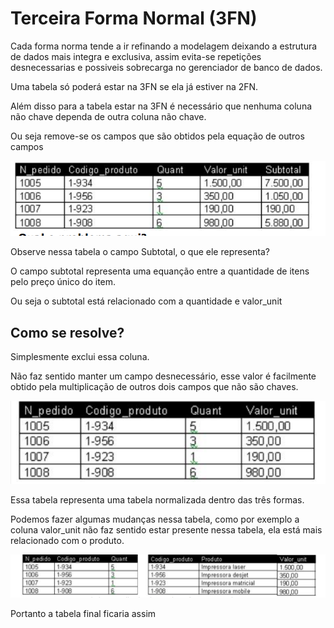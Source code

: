 # Terceira Forma Normal (3FN)

Cada forma norma tende a ir refinando a modelagem deixando a estrutura de dados mais integra e exclusiva, assim evita-se repetições desnecessarias e possiveis sobrecarga no gerenciador de banco de dados.

Uma tabela só poderá estar na 3FN se ela já estiver na 2FN.

Além disso para a tabela estar na 3FN é necessário que nenhuma coluna não chave dependa de outra coluna não chave.

Ou seja remove-se os campos que são obtidos pela equação de outros campos

![Alt text](/Banco%20de%20Dados%20Relacionais/Modelagem_de_dados/images/3fn.png)

Observe nessa tabela o campo Subtotal, o que ele representa? 

O campo subtotal representa uma equanção entre a quantidade de itens pelo preço único do item.

Ou seja o subtotal está relacionado com a quantidade e valor_unit

## Como se resolve?
Simplesmente exclui essa coluna.

Não faz sentido manter um campo desnecessário, esse valor é facilmente obtido pela multiplicação de outros dois campos que não são chaves.

![Alt text](/Banco%20de%20Dados%20Relacionais/Modelagem_de_dados/images/3FN.png)

Essa tabela representa uma tabela normalizada dentro das três formas.

Podemos fazer algumas mudanças nessa tabela, como por exemplo a coluna valor_unit não faz sentido estar presente nessa tabela, ela está mais relacionado com o produto.

![Alt text](/Banco%20de%20Dados%20Relacionais/Modelagem_de_dados/images/ped_prod.png)

Portanto a tabela final ficaria assim